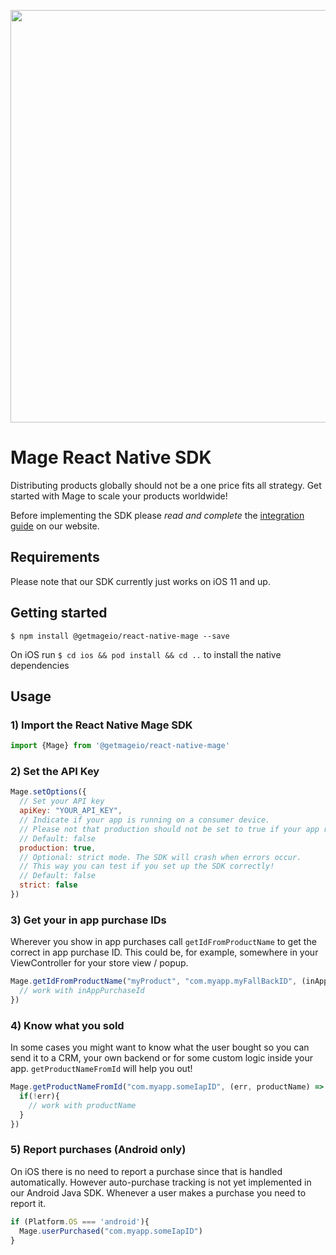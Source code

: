 <p align="center"><a href="https://www.getmage.io/"><img width="660" src="https://uploads-ssl.webflow.com/5eb96fb23eccf7fcdeb3d89f/5ef20b997a17d70677effb6f_header.svg"></a></p>

# Mage React Native SDK

Distributing products globally should not be a one price fits all strategy. Get started with Mage to scale your products worldwide!

Before implementing the SDK please *read and complete* the [integration guide](https://www.getmage.io/documentation) on our website.

## Requirements
Please note that our SDK currently just works on iOS 11 and up.

## Getting started

`$ npm install @getmageio/react-native-mage --save`

On iOS run `$ cd ios && pod install && cd ..` to install the native dependencies

## Usage

### 1) Import the React Native Mage SDK

```javascript
import {Mage} from '@getmageio/react-native-mage'
```

### 2) Set the API Key 

```javascript
Mage.setOptions({
  // Set your API key
  apiKey: "YOUR_API_KEY",
  // Indicate if your app is running on a consumer device.
  // Please not that production should not be set to true if your app runs on real testing devices!
  // Default: false
  production: true,
  // Optional: strict mode. The SDK will crash when errors occur.
  // This way you can test if you set up the SDK correctly!
  // Default: false
  strict: false
})
```

### 3) Get your in app purchase IDs

Wherever you show in app purchases call `getIdFromProductName` to get the correct in app purchase ID. This could be, for example, somewhere in your ViewController for your store view / popup.

```javascript
Mage.getIdFromProductName("myProduct", "com.myapp.myFallBackID", (inAppPurchaseId) => {
  // work with inAppPurchaseId 
})
```

### 4) Know what you sold

In some cases you might want to know what the user bought so you can send it to a CRM,
your own backend or for some custom logic inside your app. `getProductNameFromId` will help you out!

```javascript
Mage.getProductNameFromId("com.myapp.someIapID", (err, productName) => {
  if(!err){
    // work with productName 
  }
})
```

### 5) Report purchases (Android only)

On iOS there is no need to report a purchase since that is handled automatically. However auto-purchase tracking is not yet implemented in our Android Java SDK.
Whenever a user makes a purchase you need to report it.

```javascript
if (Platform.OS === 'android'){
  Mage.userPurchased("com.myapp.someIapID")
}
```